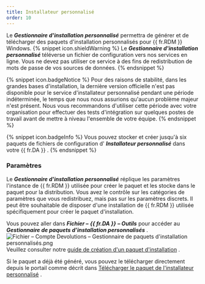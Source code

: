 ```yaml
---
title: Installateur personnalisé
order: 10
---
```

Le ***Gestionnaire d'installation personnalisé*** permettra de générer et de télécharger des paquets d'installation personnalisés pour {{ fr.RDM }} Windows. 
{% snippet icon.shieldWarning %} 
Le ***Gestionnaire d'installation personnalisé*** téléverse un fichier de configuration vers nos services en ligne. Vous ne devez pas utiliser ce service à des fins de redistribution de mots de passe de vos sources de données. 
{% endsnippet %}
 
{% snippet icon.badgeNotice %} 
Pour des raisons de stabilité, dans les grandes bases d'installation, la dernière version officielle n'est pas disponible pour le service d'installateur personnalisé pendant une période indéterminée, le temps que nous nous assurions qu'aucun problème majeur n'est présent. Nous vous recommandons d'utiliser cette période avec votre organisation pour effectuer des tests d'intégration sur quelques postes de travail avant de mettre à niveau l'ensemble de votre équipe. 
{% endsnippet %}
 
{% snippet icon.badgeInfo %} 
Vous pouvez stocker et créer jusqu'à six paquets de fichiers de configuration d' ***Installateur personnalisé*** dans votre {{ fr.DA }} . 
{% endsnippet %}
 
### Paramètres 

Le ***Gestionnaire d'installation personnalisé*** réplique les paramètres l'instance de {{ fr.RDM }} utilisée pour créer le paquet et les stocke dans le paquet pour la distribution. Vous avez le contrôle sur les catégories de paramètres que vous redistribuez, mais pas sur les paramètres discrets. Il peut être souhaitable de disposer d'une installation de {{ fr.RDM }} utilisée spécifiquement pour créer le paquet d'installation.  

Vous pouvez aller dans ***Fichier –*** ***{{ fr.DA }}*** ***– Outils*** pour accéder au ***Gestionnaire de paquets d’installation personnalisés*** .  
![Fichier – Compte Devolutions – Gestionnaire de paquets d'installation personnalisés.png](/img/fr/cloud/Cloud4060.png)  
Veuillez consulter notre [guide de création d'un paquet d'installation](https://helprdm.devolutions.net/fr/installation_custominstallerservice.html) .  

Si le paquet a déjà été généré, vous pouvez le télécharger directement depuis le portail comme décrit dans [Télécharger le paquet de l'installateur personnalisé](/fr/cloud/rdm-online-services/custom-installer/download-custom-installer/) . 

